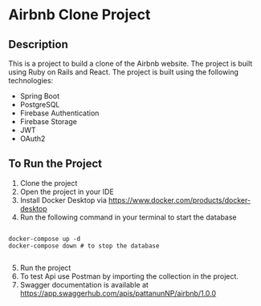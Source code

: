 # Airbnb Clone Project

## Description

This is a project to build a clone of the Airbnb website. The project is built using Ruby on Rails and React. The project is built using the following technologies:
- Spring Boot
- PostgreSQL
- Firebase Authentication
- Firebase Storage
- JWT
- OAuth2


## To Run the Project
1. Clone the project
2. Open the project in your IDE
3. Install Docker Desktop via https://www.docker.com/products/docker-desktop
4. Run the following command in your terminal to start the database
```shell

docker-compose up -d
docker-compose down # to stop the database


```
5. Run the project
6. To test Api use Postman by importing the collection in the project.
7. Swagger documentation is available at https://app.swaggerhub.com/apis/pattanunNP/airbnb/1.0.0